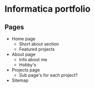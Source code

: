 # Informatica portfolio

## Pages
- Home page
  - Short about section
  - Featured projects
- About page
  - Info about me
  - Hobby's
- Projects page
  - Sub page's for each project?
- Sitemap